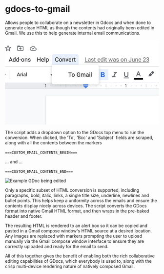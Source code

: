 gdocs-to-gmail
==============
Allows people to collaborate on a newsletter in Gdocs and when done to generate clean HTML as though the contents had originally been edited in Gmail. We use this to help generate internal email communications.

![The GDocs dropdown menu](dropdown.png)

The script adds a dropdown option to the GDocs top menu to run the conversion. When clicked, the 'To', 'Bcc' and 'Subject' fields are scraped, along with all the contents between the markers

```===CUSTOM_EMAIL_CONTENTS_BEGIN===```

... and ...

```===CUSTOM_EMAIL_CONTENTS_END===```

![Example GDoc being edited](example.png)

Only a specific subset of HTML conversion is supported, including paragraphs, bold, italic, links, a single title size, underline, newlines and bullet points. This helps keep a uniformity across the emails and ensure the contents display nicely across devices. The script converts the GDocs format into native Gmail HTML format, and then wraps in the pre-baked header and footer.

The resulting HTML is rendered to an alert box so it can be copied and pasted in a Gmail compose window's HTML source at a desired location. Any images are replaced with markers prompting the user to upload manually via the Gmail compose window interface to ensure they are correctly uploaded and ready for the email to send.

All of this together gives the benefit of enabling both the rich collaborative editing capabilities of GDocs, which everybody is used to, along with the crisp multi-device rendering nature of natively composed Gmail.